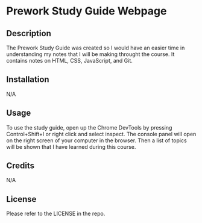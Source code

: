 # Prework Study Guide Webpage

## Description

The Prework Study Guide was created so I would have an easier time in understanding my notes that I will be making throught the course. It contains notes on HTML, CSS, JavaScript, and Git.



## Installation

N/A

## Usage

To use the study guide, open up the Chrome DevTools by pressing Control+Shift+I or right click and select inspect. The console panel will open on the right screen of your computer in the browser. Then a list of topics will be shown that I have learned during this course.

## Credits

N/A

## License

Please refer to the LICENSE in the repo.


